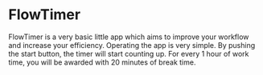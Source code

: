 # FlowTimer

FlowTimer is a very basic little app which aims to improve your workflow and increase your efficiency. 
Operating the app is very simple. By pushing the start button, the timer will start counting up. 
For every 1 hour of work time, you will be awarded with 20 minutes of break time.
